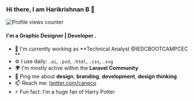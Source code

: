 ### Hi there, I am Harikrishnan B 👋

![Profile views counter](https://HarikrishnanB.dev/github-profile-view-counter.svg)

#### I'm a Graphic Designer | Developer .

- 🏢 I'm currently working as **Technical Analyst @IEDCBOOTCAMPCEC **
- ⚙️ I use daily: `.ai`, `.psd`, `.html`, `.css`, `.svg`
- 🌍 I'm mostly active within the **Laravel Community**
- 💬 Ping me about **design**, **branding**, **development**, **design thinking**
- 📫 Reach me: [twitter.com/caneco](https://twitter.com/caneco)
- ⚡️ Fun fact: I'm a huge fan of Harry Potter
